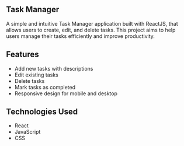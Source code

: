 ## Task Manager

A simple and intuitive Task Manager application built with ReactJS, that allows users to create, edit, and delete tasks. This project aims to help users manage their tasks efficiently and improve productivity.

## Features

- Add new tasks with descriptions
- Edit existing tasks
- Delete tasks
- Mark tasks as completed
- Responsive design for mobile and desktop

## Technologies Used

- React
- JavaScript
- CSS 

